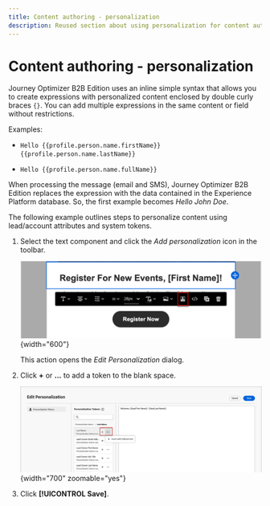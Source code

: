 ```yaml
---
title: Content authoring - personalization
description: Reused section about using personalization for content authoring
---
```

# Content authoring - personalization

Journey Optimizer B2B Edition uses an inline simple syntax that allows you to create expressions with personalized content enclosed by double curly braces `{}`. You can add multiple expressions in the same content or field without restrictions.

Examples:

* `Hello {{profile.person.name.firstName}} {{profile.person.name.lastName}}`

* `Hello {{profile.person.name.fullName}}`

When processing the message (email and SMS), Journey Optimizer B2B Edition replaces the expression with the data contained in the Experience Platform database. So, the first example becomes _Hello John Doe_.

The following example outlines steps to personalize content using lead/account attributes and system tokens.

1. Select the text component and click the _Add personalization_ icon in the toolbar.

   ![Click the Personalize icon](../assets/content-design-shared/visual-designer-personalize-icon.png){width="600"}

   This action opens the _Edit Personalization_ dialog.

1. Click **+** or **...** to add a token to the blank space.

   ![Construct personalized text using tokens](../assets/content-design-shared/visual-designer-personalize-dialog.png){width="700" zoomable="yes"}

1. Click **[!UICONTROL Save]**.

